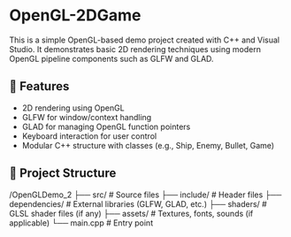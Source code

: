 # OpenGL-2DGame

This is a simple OpenGL-based demo project created with C++ and Visual Studio. It demonstrates basic 2D rendering techniques using modern OpenGL pipeline components such as GLFW and GLAD.

## 🚀 Features

- 2D rendering using OpenGL
- GLFW for window/context handling
- GLAD for managing OpenGL function pointers
- Keyboard interaction for user control
- Modular C++ structure with classes (e.g., Ship, Enemy, Bullet, Game)

## 📁 Project Structure
/OpenGLDemo_2
├── src/ # Source files
├── include/ # Header files
├── dependencies/ # External libraries (GLFW, GLAD, etc.)
├── shaders/ # GLSL shader files (if any)
├── assets/ # Textures, fonts, sounds (if applicable)
└── main.cpp # Entry point
